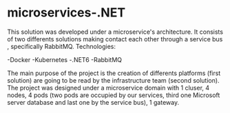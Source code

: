 # microservices-.NET
This solution was developed under a microservice's architecture. It consists of two differents solutions making contact each other through a service bus , specifically RabbitMQ.
Technologies:

-Docker
-Kubernetes
-.NET6
-RabbitMQ

The main purpose of the project is the creation of differents platforms (first solution) are going to be read by the infrastructure team (second solution). The project was designed under a microservice domain with 1 cluser, 4 nodes, 4 pods (two pods are occupied by our services, third one Microsoft server database and last one by the service bus), 1 gateway.

